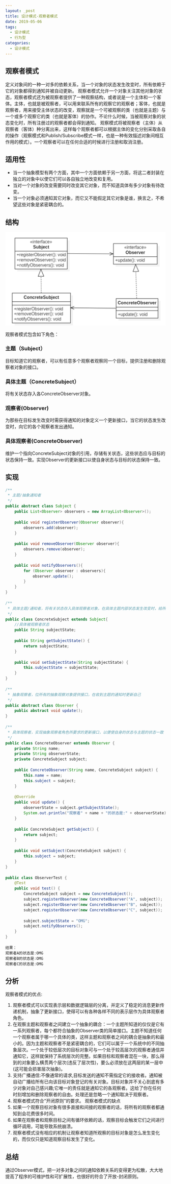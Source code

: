 ```yaml
---
layout: _post
title: 设计模式-观察者模式
date: 2019-05-06
tags: 
  - 设计模式
  - 行为型
categories: 
  - 设计模式
---
```

## 观察者模式
定义对象间的一种一对多的依赖关系，当一个对象的状态发生改变时，所有依赖于它的对象都得到通知并被自动更新。
观察者模式允许一个对象关注其他对象的状态，观察者模式还为被观察者提供了一种观察结构，或者说是一个主体和一个客体。主体，也就是被观察者，可以用来联系所有的观察它的观察者；客体，也就是观察者，用来接受主体状态的改变，观察就是一个可被观察的类（也就是主题）与一个或多个观察它的类（也就是客体）的协作。不论什么时候，当被观察对象的状态变化时，所有注册过的观察者都会得到通知。
观察模式将被观察者（主体）从观察者（客体）种分离出来，这样每个观察者都可以根据主体的变化分别采取各自的操作（观察模式和Publish/Subscribe模式一样，也是一种有效描述对象间相互作用的模式）。一个观察者可以在任何合适的时候进行注册和取消注册。

## 适用性
- 当一个抽象模型有两个方面，其中一个方面依赖于另一方面，将这二者封装在独立的对象中以使它们可以各自独立地改变和复用。
- 当对一个对象的改变需要同时改变其它对象，而不知道具体有多少对象有待改变。
- 当一个对象必须通知其它对象，而它又不能假定其它对象是谁，换言之，不希望这些对象是紧密耦合的。

## 结构

![observer](observer.png)

观察者模式包含如下角色：

### 主题（Subject）
目标知道它的观察者，可以有任意多个观察者观察同一个目标，提供注册和删除观察者对象的接口。
### 具体主题（ConcreteSubject）
将有关状态存入各ConcreteObserver对象。
### 观察者(Observer)
为那些在目标发生改变时需获得通知的对象定义一个更新接口，当它的状态发生改变时，向它的各个观察者发出通知。
### 具体观察者(ConcreteObserver)
维护一个指向ConcreteSubject对象的引用，存储有关状态，这些状态应与目标的状态保持一致。实现Observer的更新接口以使自身状态与目标的状态保持一致。

## 实现

```java
/**
 * 主题/抽象通知者
 */
public abstract class Subject {
    public List<Observer> observers = new ArrayList<Observer>();

    public void registerObserver(Observer observer){
        observers.add(observer);
    }

    public void removeObserver(Observer observer){
        observers.remove(observer);
    }

    public void notifyObservers(){
        for (Observer observer : observers){
            observer.update();
        }
    }
}

/**
 * 具体主题/通知者，将有关状态存入具体观察者对象，在具体主题内部状态发生改变时，给所有登记过的观察者发出通知
 */
public class ConcreteSubject extends Subject{
    //具体被观察者状态
    public String subjectState;

    public String getSubjectState() {
        return subjectState;
    }

    public void setSubjectState(String subjectState) {
        this.subjectState = subjectState;
    }
}

/**
 * 抽象观察者，位所有的抽象观察对象提供接口，在收到主题的通知时更新自己
 */
public abstract class Observer {
    public abstract void update();
}

/**
 * 具体观察者，实现抽象观察者角色所要求的更新接口，以便使自身的状态与主题的状态一致
 */
public class ConcreteObserver extends Observer {
    private String name;
    private String observerState;
    private ConcreteSubject subject;

    public ConcreteObserver(String name, ConcreteSubject subject) {
        this.name = name;
        this.subject = subject;
    }

    @Override
    public void update() {
        observerState = subject.getSubjectState();
        System.out.println("观察者" + name + "的状态是:" + observerState);
    }

    public ConcreteSubject getSubject() {
        return subject;
    }

    public void setSubject(ConcreteSubject subject) {
        this.subject = subject;
    }
}

public class ObserverTest {
    @Test
    public void test() {
        ConcreteSubject subject = new ConcreteSubject();
        subject.registerObserver(new ConcreteObserver("A", subject));
        subject.registerObserver(new ConcreteObserver("B", subject));
        subject.registerObserver(new ConcreteObserver("C", subject));

        subject.subjectState = "OMG";
        subject.notifyObservers();
    }
}

结果：
观察者A的状态是:OMG
观察者B的状态是:OMG
观察者C的状态是:OMG
```

## 分析
观察者模式的优点:
1. 观察者模式可以实现表示层和数据逻辑层的分离，并定义了稳定的消息更新传递机制，抽象了更新接口，使得可以有各种各样不同的表示层作为具体观察者角色。
2. 在观察主题和观察者之间建立一个抽象的耦合：一个主题所知道的仅仅是它有一系列观察者，每个都符合抽象的Observer类的简单接口。主题不知道任何一个观察者属于哪一个具体的类，这样主题和观察者之间的耦合是抽象的和最小的。因为主题和观察者不是紧密耦合的，它们可以属于一个系统中的不同抽象层次。一个处于较低层次的目标对象可与一个处于较高层次的观察者通信并通知它，这样就保持了系统层次的完整。如果目标和观察者混在一块，那么得到的对象要么横贯两个层次(违反了层次性)，要么必须放在这两层的某一层中(这可能会损害层次抽象)。
3. 支持广播通信:不像通常的请求,目标发送的通知不需指定它的接收者。通知被自动广播给所有已向该目标对象登记的有关对象。目标对象并不关心到底有多少对象对自己感兴趣;它唯一的责任就是通知它的各观察者。这给了你在任何时刻增加和删除观察者的自由。处理还是忽略一个通知取决于观察者。
4. 观察者模式符合“开闭原则”的要求。
观察者模式的缺点
1. 如果一个观察目标对象有很多直接和间接的观察者的话，将所有的观察者都通知到会花费很多时间。
2. 如果在观察者和观察目标之间有循环依赖的话，观察目标会触发它们之间进行循环调用，可能导致系统崩溃。
3. 观察者模式没有相应的机制让观察者知道所观察的目标对象是怎么发生变化的，而仅仅只是知道观察目标发生了变化。

## 总结
通过Observer模式，把一对多对象之间的通知依赖关系的变得更为松散，大大地提高了程序的可维护性和可扩展性，也很好的符合了开放-封闭原则。